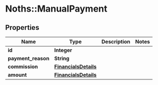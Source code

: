 # Noths::ManualPayment

## Properties
Name | Type | Description | Notes
------------ | ------------- | ------------- | -------------
**id** | **Integer** |  | 
**payment_reason** | **String** |  | 
**commission** | [**FinancialsDetails**](FinancialsDetails.md) |  | 
**amount** | [**FinancialsDetails**](FinancialsDetails.md) |  | 


